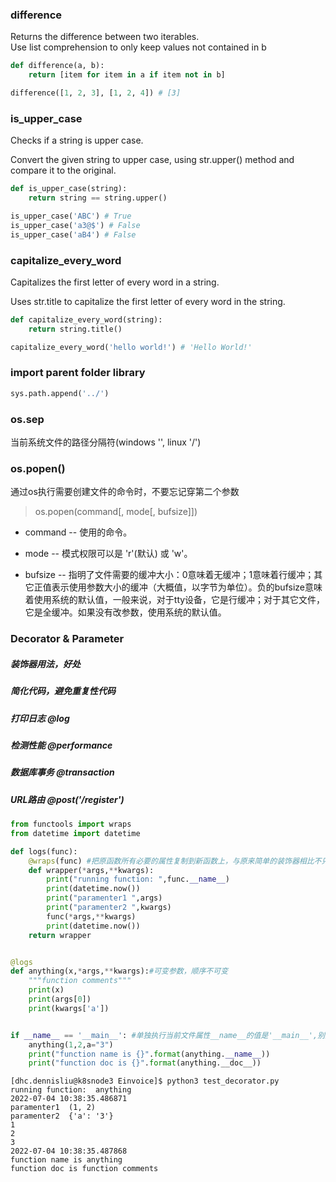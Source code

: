 ### difference
Returns the difference between two iterables.  
Use list comprehension to only keep values not contained in b
```python
def difference(a, b):
    return [item for item in a if item not in b]
```

```python
difference([1, 2, 3], [1, 2, 4]) # [3]
```

### is_upper_case
Checks if a string is upper case.

Convert the given string to upper case, using str.upper() method and compare it to the original.

```python
def is_upper_case(string):
    return string == string.upper()
```

```python
is_upper_case('ABC') # True
is_upper_case('a3@$') # False
is_upper_case('aB4') # False
```

### capitalize_every_word
Capitalizes the first letter of every word in a string.

Uses str.title to capitalize the first letter of every word in the string.

```python
def capitalize_every_word(string):
    return string.title()
```

```python
capitalize_every_word('hello world!') # 'Hello World!'
```

### import parent folder library
```python
sys.path.append('../')
```


### os.sep

当前系统文件的路径分隔符(windows '\', linux '/')

### os.popen()
通过os执行需要创建文件的命令时，不要忘记穿第二个参数
>os.popen(command[, mode[, bufsize]])  

* command -- 使用的命令。

* mode -- 模式权限可以是 'r'(默认) 或 'w'。

* bufsize -- 指明了文件需要的缓冲大小：0意味着无缓冲；1意味着行缓冲；其它正值表示使用参数大小的缓冲（大概值，以字节为单位）。负的bufsize意味着使用系统的默认值，一般来说，对于tty设备，它是行缓冲；对于其它文件，它是全缓冲。如果没有改参数，使用系统的默认值。


### Decorator & Parameter
##### *装饰器用法，好处*
##### 简化代码，避免重复性代码
##### 打印日志 @log
##### 检测性能 @performance
##### 数据库事务 @transaction
##### URL路由 @post('/register')
```python
from functools import wraps
from datetime import datetime

def logs(func):
    @wraps(func) #把原函数所有必要的属性复制到新函数上，与原来简单的装饰器相比不只是增加了新功能，还保留原函数的属性
    def wrapper(*args,**kwargs):
        print("running function: ",func.__name__)
        print(datetime.now())
        print("paramenter1 ",args)
        print("paramenter2 ",kwargs)
        func(*args,**kwargs)
        print(datetime.now())
    return wrapper


@logs
def anything(x,*args,**kwargs):#可变参数，顺序不可变
    """function comments"""
    print(x)
    print(args[0])
    print(kwargs['a'])


if __name__ == '__main__': #单独执行当前文件属性__name__的值是'__main__',别其他文件调用时属性__name__的值是文件名
    anything(1,2,a="3")
    print("function name is {}".format(anything.__name__))
    print("function doc is {}".format(anything.__doc__))
```
```Terminal
[dhc.dennisliu@k8snode3 Einvoice]$ python3 test_decorator.py
running function:  anything
2022-07-04 10:38:35.486871
paramenter1  (1, 2)
paramenter2  {'a': '3'}
1
2
3
2022-07-04 10:38:35.487868
function name is anything
function doc is function comments
```
